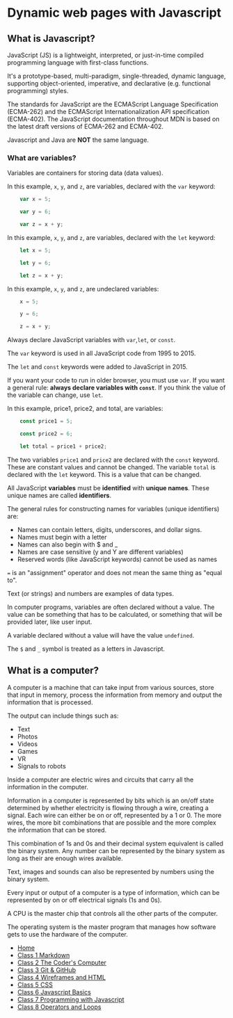 # Dynamic web pages with Javascript

## What is Javascript?

JavaScript (JS) is a lightweight, interpreted, or just-in-time compiled programming language with first-class functions.

It's a prototype-based, multi-paradigm, single-threaded, dynamic language, supporting object-oriented, imperative, and declarative (e.g. functional programming) styles.

The standards for JavaScript are the ECMAScript Language Specification (ECMA-262) and the ECMAScript Internationalization API specification (ECMA-402). The JavaScript documentation throughout MDN is based on the latest draft versions of ECMA-262 and ECMA-402.

Javascript and Java are **NOT** the same language.

### What are variables?

Variables are containers for storing data (data values).

In this example, `x`, `y`, and `z`, are variables, declared with the `var` keyword:

```javascript
    var x = 5;

    var y = 6;

    var z = x + y;
```

In this example, `x`, `y`, and `z`, are variables, declared with the `let` keyword:

```javascript
    let x = 5;

    let y = 6;

    let z = x + y;
```

In this example, `x`, `y`, and `z`, are undeclared variables:

```javascript
    x = 5;

    y = 6;

    z = x + y;
```

Always declare JavaScript variables with `var`,`let`, or `const`.

The `var` keyword is used in all JavaScript code from 1995 to 2015.

The `let` and `const` keywords were added to JavaScript in 2015.

If you want your code to run in older browser, you must use `var`. If you want a general rule: **always declare variables with `const`**. If you think the value of the variable can change, use `let`.

In this example, price1, price2, and total, are variables:

```javascript
    const price1 = 5;

    const price2 = 6;

    let total = price1 + price2;
```

The two variables `price1` and `price2` are declared with the `const` keyword. These are constant values and cannot be changed. The variable `total` is declared with the `let` keyword. This is a value that can be changed.

All JavaScript **variables** must be **identified** with **unique names**. These unique names are called **identifiers**.

The general rules for constructing names for variables (unique identifiers) are:

- Names can contain letters, digits, underscores, and dollar signs.
- Names must begin with a letter
- Names can also begin with $ and _
- Names are case sensitive (y and Y are different variables)
- Reserved words (like JavaScript keywords) cannot be used as names

`=` is an "assignment" operator and does not mean the same thing as "equal to".

Text (or strings) and numbers are examples of data types.

In computer programs, variables are often declared without a value. The value can be something that has to be calculated, or something that will be provided later, like user input.

A variable declared without a value will have the value `undefined`.

The `$` and `_` symbol is treated as a letters in Javascript.

## What is a computer?

A computer is a machine that can take input from various sources, store that input in memory, process the information from memory and output the information that is processed.

The output can include things such as:

- Text
- Photos
- Videos
- Games
- VR
- Signals to robots

Inside a computer are electric wires and circuits that carry all the information in the computer.

Information in a computer is represented by bits which is an on/off state determined by whether electricity is flowing through a wire, creating a signal. Each wire can either be on or off, represented by a 1 or 0. The more wires, the more bit combinations that are possible and the more complex the information that can be stored.

This combination of 1s and 0s and their decimal system equivalent is called the binary system. Any number can be represented by the binary system as long as their are enough wires available.

Text, images and sounds can also be represented by numbers using the binary system.

Every input or output of a computer is a type of information, which can be represented by on or off electrical signals (1s and 0s).

A CPU is the master chip that controls all the other parts of the computer.

The operating system is the master program that manages how software gets to use the hardware of the computer.

- [Home](README.md)
- [Class 1 Markdown](class1.md)
- [Class 2 The Coder's Computer](class2.md)
- [Class 3 Git & GitHub](class3.md)
- [Class 4 Wireframes and HTML](class4.md)
- [Class 5 CSS](class5.md)
- [Class 6 Javascript Basics](class6.md)
- [Class 7 Programming with Javascript](class7.md)
- [Class 8 Operators and Loops](class8.md)
